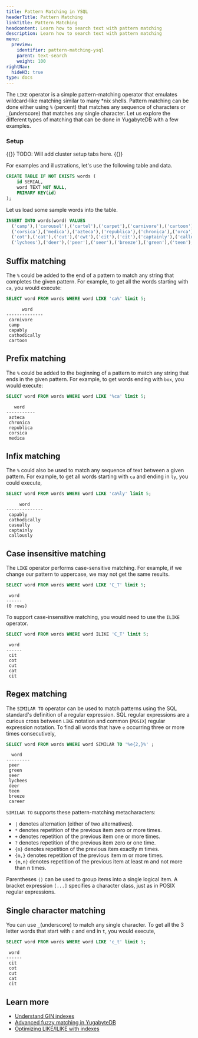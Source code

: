 ```yaml
---
title: Pattern Matching in YSQL
headerTitle: Pattern Matching
linkTitle: Pattern Matching
headcontent: Learn how to search text with pattern matching
description: Learn how to search text with pattern matching
menu:
  preview:
    identifier: pattern-matching-ysql
    parent: text-search
    weight: 100
rightNav:
  hideH3: true
type: docs
---
```


The `LIKE` operator is a simple pattern-matching operator that emulates wildcard-like matching similar to many *nix shells. Pattern matching can be done either using `%` (percent) that matches any sequence of characters or `_`(underscore) that matches any single character. Let us explore the different types of matching that can be done in YugabyteDB with a few examples.

### Setup

{{<warning>}}
TODO: Will add cluster setup tabs here.
{{</warning>}}

For examples and illustrations, let's use the following table and data.

```sql
CREATE TABLE IF NOT EXISTS words (
    id SERIAL,
    word TEXT NOT NULL,
    PRIMARY KEY(id)
);
```

Let us load some sample words into the table.

```sql
INSERT INTO words(word) VALUES 
  ('camp'),('carousel'),('cartel'),('carpet'),('carnivore'),('cartoon'),('carry'),('capsule'),
  ('corsica'),('medica'),('azteca'),('republica'),('chronica'),('orca'),('cathodically'),('capably'),
  ('cot'),('cat'),('cut'),('cwt'),('cit'),('cit'),('captainly'),('callously'),('career'),('calculate'),
  ('lychees'),('deer'),('peer'),('seer'),('breeze'),('green'),('teen'),('casually');
```

## Suffix matching

The `%` could be added to the end of a pattern to match any string that completes the given pattern. For example, to get all the words starting with `ca`, you would execute:

```sql
SELECT word FROM words WHERE word LIKE 'ca%' limit 5;
```

```output
      word
--------------
 carnivore
 camp
 capably
 cathodically
 cartoon
```

## Prefix matching

The `%` could be added to the beginning of a pattern to match any string that ends in the given pattern. For example, to get words ending with `box`, you would execute:

```sql
SELECT word FROM words WHERE word LIKE '%ca' limit 5;
```

```output
   word
-----------
 azteca
 chronica
 republica
 corsica
 medica
```

## Infix matching

The `%` could also be used to match any sequence of text between a given pattern. For example, to get all words starting with `ca` and ending in `ly`, you could execute,

```sql
SELECT word FROM words WHERE word LIKE 'ca%ly' limit 5;
```

```output
     word
--------------
 capably
 cathodically
 casually
 captainly
 callously
```

## Case insensitive matching

The `LIKE` operator performs case-sensitive matching. For example, if we change our pattern to uppercase, we may not get the same results.

```sql
SELECT word FROM words WHERE word LIKE 'C_T' limit 5;
```

```output
 word
------
(0 rows)
```

To support case-insensitive matching, you would need to use the `ILIKE` operator.

```sql
SELECT word FROM words WHERE word ILIKE 'C_T' limit 5;
```

```output
 word
------
 cit
 cot
 cut
 cat
 cit
```

## Regex matching

The `SIMILAR TO` operator can be used to match patterns using the SQL standard's definition of a regular expression. SQL regular expressions are a curious cross between `LIKE` notation and common (`POSIX`) regular expression notation. To find all words that 
have `e` occurring three or more times consecutively,

```sql
SELECT word FROM words WHERE word SIMILAR TO '%e{2,}%' ;
```

```output
  word
---------
 peer
 green
 seer
 lychees
 deer
 teen
 breeze
 career
```

`SIMILAR TO` supports these pattern-matching metacharacters:

- `|` denotes alternation (either of two alternatives).
- `*` denotes repetition of the previous item zero or more times.
- `+` denotes repetition of the previous item one or more times.
- `?` denotes repetition of the previous item zero or one time.
- `{m}` denotes repetition of the previous item exactly m times.
- `{m,}` denotes repetition of the previous item m or more times.
- `{m,n}` denotes repetition of the previous item at least m and not more than n times.

Parentheses `()` can be used to group items into a single logical item. A bracket expression `[...]` specifies a character class, just as in POSIX regular expressions.

## Single character matching

You can use `_`(underscore) to match any single character. To get all the 3 letter words that start with `c` and end in `t`, you would execute,

```sql
SELECT word FROM words WHERE word LIKE 'c_t' limit 5;
```

```output
 word
------
 cit
 cot
 cut
 cat
 cit
```

## Learn more

- [Understand GIN indexes](../../../../explore/indexes-constraints/gin/)
- [Advanced fuzzy matching in YugabyteDB](https://www.yugabyte.com/blog/fuzzy-matching-in-yugabytedb/)
- [Optimizing LIKE/ILIKE with indexes](https://www.yugabyte.com/blog/postgresql-like-query-performance-variations/)
